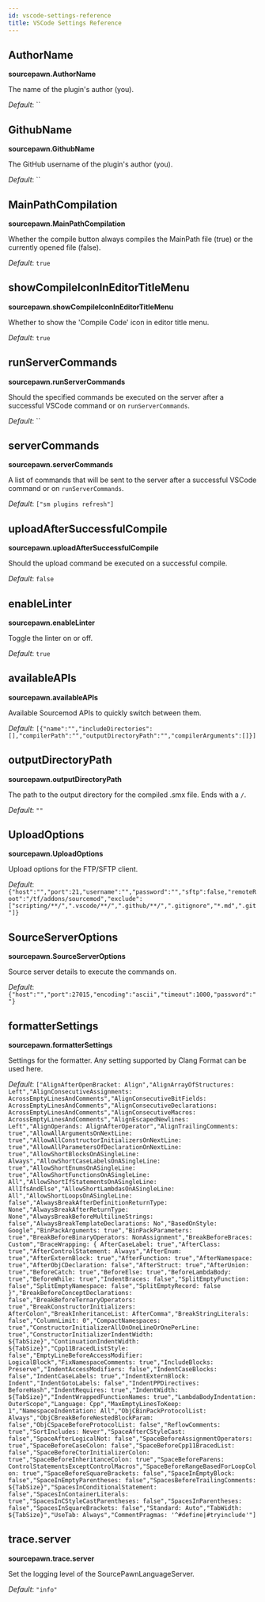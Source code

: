 ```yaml
---
id: vscode-settings-reference
title: VSCode Settings Reference
---
```


## AuthorName

**sourcepawn.AuthorName**

The name of the plugin's author (you).

_Default_: ``

## GithubName

**sourcepawn.GithubName**

The GitHub username of the plugin's author (you).

_Default_: ``

## MainPathCompilation

**sourcepawn.MainPathCompilation**

Whether the compile button always compiles the MainPath file (true) or the currently opened file (false).

_Default_: `true`

## showCompileIconInEditorTitleMenu

**sourcepawn.showCompileIconInEditorTitleMenu**

Whether to show the 'Compile Code' icon in editor title menu.

_Default_: `true`

## runServerCommands

**sourcepawn.runServerCommands**

Should the specified commands be executed on the server after a successful VSCode command or on `runServerCommands`.

_Default_: ``

## serverCommands

**sourcepawn.serverCommands**

A list of commands that will be sent to the server after a successful VSCode command or on `runServerCommands`.

_Default_: `["sm plugins refresh"]`

## uploadAfterSuccessfulCompile

**sourcepawn.uploadAfterSuccessfulCompile**

Should the upload command be executed on a successful compile.

_Default_: `false`

## enableLinter

**sourcepawn.enableLinter**

Toggle the linter on or off.

_Default_: `true`

## availableAPIs

**sourcepawn.availableAPIs**

Available Sourcemod APIs to quickly switch between them.

_Default_: `[{"name":"","includeDirectories":[],"compilerPath":"","outputDirectoryPath":"","compilerArguments":[]}]`

## outputDirectoryPath

**sourcepawn.outputDirectoryPath**

The path to the output directory for the compiled .smx file. Ends with a `/`.

_Default_: `""`

## UploadOptions

**sourcepawn.UploadOptions**

Upload options for the FTP/SFTP client.

_Default_: `{"host":"","port":21,"username":"","password":"","sftp":false,"remoteRoot":"/tf/addons/sourcemod","exclude":["scripting/**/",".vscode/**/",".github/**/",".gitignore","*.md",".git"]}`

## SourceServerOptions

**sourcepawn.SourceServerOptions**

Source server details to execute the commands on.

_Default_: `{"host":"","port":27015,"encoding":"ascii","timeout":1000,"password":""}`

## formatterSettings

**sourcepawn.formatterSettings**

Settings for the formatter. Any setting supported by Clang Format can be used here.

_Default_: `["AlignAfterOpenBracket: Align","AlignArrayOfStructures: Left","AlignConsecutiveAssignments: AcrossEmptyLinesAndComments","AlignConsecutiveBitFields: AcrossEmptyLinesAndComments","AlignConsecutiveDeclarations: AcrossEmptyLinesAndComments","AlignConsecutiveMacros: AcrossEmptyLinesAndComments","AlignEscapedNewlines: Left","AlignOperands: AlignAfterOperator","AlignTrailingComments: true","AllowAllArgumentsOnNextLine: true","AllowAllConstructorInitializersOnNextLine: true","AllowAllParametersOfDeclarationOnNextLine: true","AllowShortBlocksOnASingleLine: Always","AllowShortCaseLabelsOnASingleLine: true","AllowShortEnumsOnASingleLine: true","AllowShortFunctionsOnASingleLine: All","AllowShortIfStatementsOnASingleLine: AllIfsAndElse","AllowShortLambdasOnASingleLine: All","AllowShortLoopsOnASingleLine: false","AlwaysBreakAfterDefinitionReturnType: None","AlwaysBreakAfterReturnType: None","AlwaysBreakBeforeMultilineStrings: false","AlwaysBreakTemplateDeclarations: No","BasedOnStyle: Google","BinPackArguments: true","BinPackParameters: true","BreakBeforeBinaryOperators: NonAssignment","BreakBeforeBraces: Custom","BraceWrapping: { AfterCaseLabel: true","AfterClass: true","AfterControlStatement: Always","AfterEnum: true","AfterExternBlock: true","AfterFunction: true","AfterNamespace: true","AfterObjCDeclaration: false","AfterStruct: true","AfterUnion: true","BeforeCatch: true","BeforeElse: true","BeforeLambdaBody: true","BeforeWhile: true","IndentBraces: false","SplitEmptyFunction: false","SplitEmptyNamespace: false","SplitEmptyRecord: false }","BreakBeforeConceptDeclarations: false","BreakBeforeTernaryOperators: true","BreakConstructorInitializers: AfterColon","BreakInheritanceList: AfterComma","BreakStringLiterals: false","ColumnLimit: 0","CompactNamespaces: true","ConstructorInitializerAllOnOneLineOrOnePerLine: true","ConstructorInitializerIndentWidth: ${TabSize}","ContinuationIndentWidth: ${TabSize}","Cpp11BracedListStyle: false","EmptyLineBeforeAccessModifier: LogicalBlock","FixNamespaceComments: true","IncludeBlocks: Preserve","IndentAccessModifiers: false","IndentCaseBlocks: false","IndentCaseLabels: true","IndentExternBlock: Indent","IndentGotoLabels: false","IndentPPDirectives: BeforeHash","IndentRequires: true","IndentWidth: ${TabSize}","IndentWrappedFunctionNames: true","LambdaBodyIndentation: OuterScope","Language: Cpp","MaxEmptyLinesToKeep: 1","NamespaceIndentation: All","ObjCBinPackProtocolList: Always","ObjCBreakBeforeNestedBlockParam: false","ObjCSpaceBeforeProtocolList: false","ReflowComments: true","SortIncludes: Never","SpaceAfterCStyleCast: false","SpaceAfterLogicalNot: false","SpaceBeforeAssignmentOperators: true","SpaceBeforeCaseColon: false","SpaceBeforeCpp11BracedList: false","SpaceBeforeCtorInitializerColon: true","SpaceBeforeInheritanceColon: true","SpaceBeforeParens: ControlStatementsExceptControlMacros","SpaceBeforeRangeBasedForLoopColon: true","SpaceBeforeSquareBrackets: false","SpaceInEmptyBlock: false","SpaceInEmptyParentheses: false","SpacesBeforeTrailingComments: ${TabSize}","SpacesInConditionalStatement: false","SpacesInContainerLiterals: true","SpacesInCStyleCastParentheses: false","SpacesInParentheses: false","SpacesInSquareBrackets: false","Standard: Auto","TabWidth: ${TabSize}","UseTab: Always","CommentPragmas: '^#define|#tryinclude'"]`

## trace.server

**sourcepawn.trace.server**

Set the logging level of the SourcePawnLanguageServer.

_Default_: `"info"`

